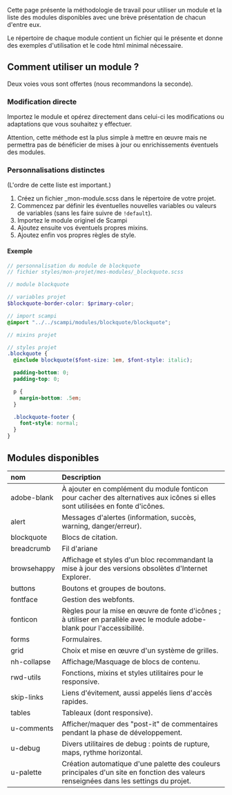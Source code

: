Cette page présente la méthodologie de travail pour utiliser un module et la liste des modules disponibles avec une brève présentation de chacun d'entre eux.

Le répertoire de chaque module contient un fichier qui le présente et donne des exemples d'utilisation et le code html minimal nécessaire.


Comment utiliser un module ?
----------------------------

Deux voies vous sont offertes (nous recommandons la seconde).

### Modification directe

Importez le module et opérez directement dans celui-ci les modifications ou adaptations que vous souhaitez y effectuer.

Attention, cette méthode est la plus simple à mettre en œuvre mais ne permettra pas de bénéficier de mises à jour ou enrichissements éventuels des modules.

### Personnalisations distinctes

(L'ordre de cette liste est important.)

1. Créez un fichier _mon-module.scss dans le répertoire de votre projet.
2. Commencez par définir les éventuelles nouvelles variables ou valeurs de variables (sans les faire suivre de `!default`).
3. Importez le module originel de Scampi
4. Ajoutez ensuite vos éventuels propres mixins.
5. Ajoutez enfin vos propres règles de style.

#### Exemple

````scss
// personnalisation du module de blockquote
// fichier styles/mon-projet/mes-modules/_blockquote.scss

// module blockquote

// variables projet
$blockquote-border-color: $primary-color;

// import scampi
@import "../../scampi/modules/blockquote/blockquote";

// mixins projet

// styles projet
.blockquote {
  @include blockquote($font-size: 1em, $font-style: italic);

  padding-bottom: 0;
  padding-top: 0;

  p {
    margin-bottom: .5em;
  }

  .blockquote-footer {
    font-style: normal;
  }
}

````


Modules disponibles
-------------------

| nom | Description |
| :-- | :---------- |
| adobe-blank | À ajouter en complément du module fonticon pour cacher des alternatives aux icônes si elles sont utilisées en fonte d'icônes. |
| alert | Messages d'alertes (information, succès, warning, danger/erreur).|
| blockquote | Blocs de citation. |
| breadcrumb | Fil d'ariane |
| browsehappy | Affichage et styles d'un bloc recommandant la mise à jour des versions obsolètes d'Internet Explorer. |
| buttons | Boutons et groupes de boutons. |
| fontface | Gestion des webfonts. |
| fonticon | Règles pour la mise en œuvre de fonte d'icônes ; à utiliser en parallèle avec le module adobe-blank pour l'accessibilité. |
| forms | Formulaires. |
| grid | Choix et mise en œuvre d'un système de grilles. |
| nh-collapse | Affichage/Masquage de blocs de contenu. |
| rwd-utils | Fonctions, mixins et styles utilitaires pour le responsive. |
| skip-links | Liens d'évitement, aussi appelés liens d'accès rapides. |
| tables | Tableaux (dont responsive). |
| u-comments | Afficher/maquer des "post-it" de commentaires pendant la phase de développement. |
| u-debug | Divers utilitaires de debug : points de rupture, maps, rythme horizontal. |
| u-palette | Création automatique d'une palette des couleurs principales d'un site en fonction des valeurs renseignées dans les settings du projet. |
